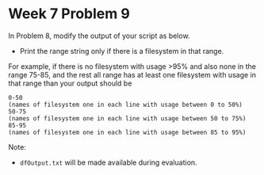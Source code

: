 # Week 7 Problem 9

In Problem 8, modify the output of your script as below.

- Print the range string only if there is a filesystem in that range.

For example, if there is no filesystem with usage >95% and also none in the range 75-85, and the rest all range has at least one filesystem with usage in that range than your output should be

```pseudo
0-50
(names of filesystem one in each line with usage between 0 to 50%)
50-75
(names of filesystem one in each line with usage between 50 to 75%)
85-95
(names of filesystem one in each line with usage between 85 to 95%)
```

Note:
- ` dfOutput.txt ` will be made available during evaluation.
